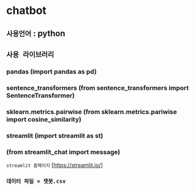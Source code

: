 # chatbot

## ```사용언어``` : python
## ```사용 라이브러리```
### pandas (import pandas as pd)
### sentence_transformers (from sentence_transformers import SentenceTransformer)
### sklearn.metrics.pairwise (from sklearn.metrics.pariwise import cosine_similarity)
### streamlit (import streamlit as st)
###           (from streamlit_chat import message)

```streamlit 홈페이지```
[https://streamlit.io/]

### ```데이터 파일 = 챗봇.csv```
